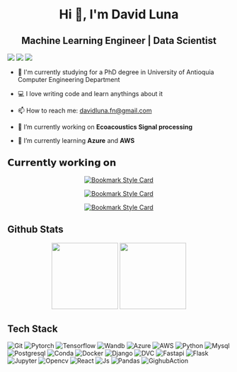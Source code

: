 

<h1 align="center"> Hi 👋, I'm David Luna </h1>
<h2 align="center"> Machine Learning Engineer | Data Scientist </h2>

[![](https://img.shields.io/badge/davidlunafn-000000?style=for-the-badge&logo=x&logoColor=white)](https://twitter.com/davidlunafn)
[![](https://img.shields.io/badge/davidlunafn-100000?style=for-the-badge&logo=github&logoColor=white)](https://github.com/davidlunafn)
[![](https://img.shields.io/badge/davidlunafn-0077B5?style=for-the-badge&logo=linkedin&logoColor=white)](https://codesandbox.io/u/xiaoluoboding)

- 🔬 I'm currently studying for a PhD degree in University of Antioquia Computer Engineering Department

- 💻 I love writing code and learn anythings about it

- 📫 How to reach me: <a href="mailto: davidluna.fn@gmail.com">davidluna.fn@gmail.com</a>

- 🔭 I’m currently working on **Ecoacoustics Signal processing**

- 🌱 I’m currently learning **Azure** and **AWS**


## 𝗖𝘂𝗿𝗿𝗲𝗻𝘁𝗹𝘆 𝘄𝗼𝗿𝗸𝗶𝗻𝗴 𝗼𝗻
<section align="center">

[![Bookmark Style Card](https://svg.bookmark.style/api?url=https://github.com/davidlunafn/text_summ_end2end&style=horizontal&mode=dark)](https://github.com/davidlunafn/text_summ_end2end)

[![Bookmark Style Card](https://svg.bookmark.style/api?url=https://github.com/davidlunafn/ZirconMLAnalysis&style=horizontal&mode=dark)](https://github.com/davidlunafn/ZirconMLAnalysis)

[![Bookmark Style Card](https://svg.bookmark.style/api?url=https://github.com/davidlunafn/armelco&style=horizontal&mode=dark)](https://github.com/davidlunafn/armelco)

</section>



## Github Stats
<p align="center">
<img src="https://github-readme-stats.vercel.app/api/top-langs/?username=davidluna-fn&hide_progress=true&theme=algolia" height=150 />
<img src="https://github-readme-stats.vercel.app/api?username=davidluna-fn&hide=contribs,prs&rank_icon=github&theme=algolia" height=150 />
</p>

## Tech Stack

![Git](https://img.shields.io/badge/-Git-%23F05032?style=for-the-badge&logo=git&logoColor=%23ffffff)
![Pytorch](https://img.shields.io/badge/PyTorch-EE4C2C?style=for-the-badge&logo=pytorch&logoColor=white)
![Tensorflow](https://img.shields.io/badge/TensorFlow-FF6F00?style=for-the-badge&logo=tensorflow&logoColor=white)
![Wandb](https://img.shields.io/badge/Weights_&_Biases-FFBE00?style=for-the-badge&logo=WeightsAndBiases&logoColor=white)
![Azure](https://img.shields.io/badge/Azure-0078D7?style=for-the-badge&logo=azure-devops&logoColor=white)
![AWS](https://img.shields.io/badge/Amazon_AWS-FF9900?style=for-the-badge&logo=amazonaws&logoColor=white)
![Python](https://img.shields.io/badge/Python-FFD43B?style=for-the-badge&logo=python&logoColor=blue)
![Mysql](https://img.shields.io/badge/MySQL-005C84?style=for-the-badge&logo=mysql&logoColor=white)
![Postgresql](https://img.shields.io/badge/PostgreSQL-316192?style=for-the-badge&logo=postgresql&logoColor=white)
![Conda](https://img.shields.io/badge/conda-342B029.svg?&style=for-the-badge&logo=anaconda&logoColor=white)
![Docker](https://img.shields.io/badge/Docker-2CA5E0?style=for-the-badge&logo=docker&logoColor=white)
![Django](https://img.shields.io/badge/Django-092E20?style=for-the-badge&logo=django&logoColor=green)
![DVC](https://img.shields.io/badge/DVC-945DD6?style=for-the-badge&logo=dataversioncontrol&logoColor=white)
![Fastapi](https://img.shields.io/badge/fastapi-109989?style=for-the-badge&logo=FASTAPI&logoColor=white)
![Flask](https://img.shields.io/badge/Flask-000000?style=for-the-badge&logo=flask&logoColor=white)
![Jupyter](https://img.shields.io/badge/Jupyter-F37626.svg?&style=for-the-badge&logo=Jupyter&logoColor=white)
![Opencv](https://img.shields.io/badge/OpenCV-27338e?style=for-the-badge&logo=OpenCV&logoColor=white)
![React](https://img.shields.io/badge/React-20232A?style=for-the-badge&logo=react&logoColor=61DAFB)
![Js](https://img.shields.io/badge/JavaScript-323330?style=for-the-badge&logo=javascript&logoColor=F7DF1E)
![Pandas](https://img.shields.io/badge/Pandas-2C2D72?style=for-the-badge&logo=pandas&logoColor=white)
![GighubAction](https://img.shields.io/badge/Github%20Actions-282a2e?style=for-the-badge&logo=githubactions&logoColor=367cfe)
